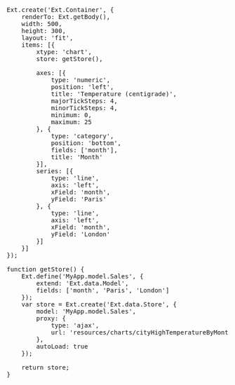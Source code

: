<pre class="runnable run">
Ext.create('Ext.Container', {
    renderTo: Ext.getBody(),
    width: 500,
    height: 300,
    layout: 'fit',
    items: [{
        xtype: 'chart',
        store: getStore(),

        axes: [{
            type: 'numeric',
            position: 'left',
            title: 'Temperature (centigrade)',
            majorTickSteps: 4,
            minorTickSteps: 4,
            minimum: 0,
            maximum: 25
        }, {
            type: 'category',
            position: 'bottom',
            fields: ['month'],
            title: 'Month'
        }],
        series: [{
            type: 'line',
            axis: 'left',
            xField: 'month',
            yField: 'Paris'
        }, {
            type: 'line',
            axis: 'left',
            xField: 'month',
            yField: 'London'
        }]
    }]
});

function getStore() {
    Ext.define('MyApp.model.Sales', {
        extend: 'Ext.data.Model',
        fields: ['month', 'Paris', 'London']
    });
    var store = Ext.create('Ext.data.Store', {
        model: 'MyApp.model.Sales',
        proxy: {
            type: 'ajax',
            url: 'resources/charts/cityHighTemperatureByMonth.json'
        },
        autoLoad: true
    });

    return store;
}
</pre>
